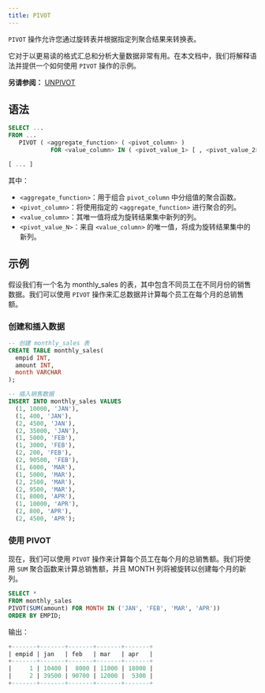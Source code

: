 ```yaml
---
title: PIVOT
---
```


`PIVOT` 操作允许您通过旋转表并根据指定列聚合结果来转换表。

它对于以更易读的格式汇总和分析大量数据非常有用。在本文档中，我们将解释语法并提供一个如何使用 `PIVOT` 操作的示例。

**另请参阅：**
[UNPIVOT](./05-query-unpivot.md)


## 语法

```sql
SELECT ...
FROM ...
   PIVOT ( <aggregate_function> ( <pivot_column> )
            FOR <value_column> IN ( <pivot_value_1> [ , <pivot_value_2> ... ] ) )

[ ... ]
```

其中：
* `<aggregate_function>`：用于组合 `pivot_column` 中分组值的聚合函数。
* `<pivot_column>`：将使用指定的 `<aggregate_function>` 进行聚合的列。
* `<value_column>`：其唯一值将成为旋转结果集中新列的列。
* `<pivot_value_N>`：来自 `<value_column>` 的唯一值，将成为旋转结果集中的新列。


## 示例

假设我们有一个名为 monthly_sales 的表，其中包含不同员工在不同月份的销售数据。我们可以使用 `PIVOT` 操作来汇总数据并计算每个员工在每个月的总销售额。

### 创建和插入数据


```sql
-- 创建 monthly_sales 表
CREATE TABLE monthly_sales(
  empid INT, 
  amount INT, 
  month VARCHAR
);

-- 插入销售数据
INSERT INTO monthly_sales VALUES
  (1, 10000, 'JAN'),
  (1, 400, 'JAN'),
  (2, 4500, 'JAN'),
  (2, 35000, 'JAN'),
  (1, 5000, 'FEB'),
  (1, 3000, 'FEB'),
  (2, 200, 'FEB'),
  (2, 90500, 'FEB'),
  (1, 6000, 'MAR'),
  (1, 5000, 'MAR'),
  (2, 2500, 'MAR'),
  (2, 9500, 'MAR'),
  (1, 8000, 'APR'),
  (1, 10000, 'APR'),
  (2, 800, 'APR'),
  (2, 4500, 'APR');
```

### 使用 PIVOT

现在，我们可以使用 `PIVOT` 操作来计算每个员工在每个月的总销售额。我们将使用 `SUM` 聚合函数来计算总销售额，并且 MONTH 列将被旋转以创建每个月的新列。

```sql
SELECT * 
FROM monthly_sales
PIVOT(SUM(amount) FOR MONTH IN ('JAN', 'FEB', 'MAR', 'APR'))
ORDER BY EMPID;
```

输出：
```sql
+-------+-------+-------+-------+-------+
| empid | jan   | feb   | mar   | apr   |
+-------+-------+-------+-------+-------+
|     1 | 10400 |  8000 | 11000 | 18000 |
|     2 | 39500 | 90700 | 12000 |  5300 |
+-------+-------+-------+-------+-------+
```